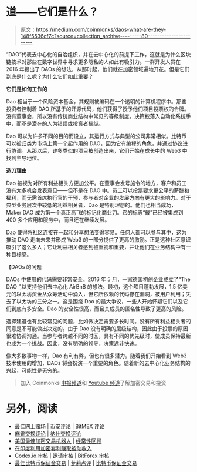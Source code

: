 # 道——它们是什么？

> 原文：<https://medium.com/coinmonks/daos-what-are-they-148f5536cf7c?source=collection_archive---------80----------------------->

“DAO”代表去中心化的自治组织，并在去中心化的前提下工作，这就是为什么区块链技术对那些在数字世界中寻求更多隐私的人如此有吸引力。一群开发人员在 2016 年提出了 DAOs 的想法，从那时起，他们就在加密领域遍地开花。但是它们到底是什么呢？为什么它们如此重要？

**它们是如何工作的**

Dao 相当于一个风险资本基金，其规则被编码在一个透明的计算机程序中。那些投资者控制着 DAO 所基于的开源代码，他们获得了授予他们项目投票权的令牌。没有董事会，所以没有传统商业结构中常见的等级制度。决策权落入自动化系统手中，而不是潜在的人为错误或投资者操纵。

Dao 可以为许多不同的目的而设立，其运行方式与典型的公司非常相似。比特币可以被归类为市场上第一个起作用的 DAO，因为它有编程的角色，并通过协议进行协调。从那以后，许多类似的项目被创造出来，它们开始在成长中的 Web3 中找到主导地位。

**造刀理由**

Dao 被视为对所有利益相关方更加公平。在董事会发号施令的地方，客户和员工没有太多机会发表意见——但不是在 DAO 中。员工可以投票要求更公平的薪酬和福利，而无需首席执行官的干预，参与者对企业的发展方向有更大的影响力。对于典型业务层次中较低的利益相关者，Dao 是特别理想的。他们也相当成功，Maker DAO 成为第一个真正高飞的标记化商业刀。它的标志“戴”已经被集成到 400 多个应用和服务中，而且还在继续发展。

Dao 使得将社区连接在一起和分享想法变得容易。任何人都可以参与其中，这为推动 DAO 走向未来并形成 Web3 的一部分提供了更高的激励。正是这种社区意识吸引了这么多人；它让利益相关者感到被重视和重要，并让他们在业务结构中有一种目标感。

【DAOs 的问题

DAOs 中使用的代码需要非常安全。2016 年 5 月，一家德国初创企业成立了“The DAO ”,以支持他们去中心化 AirBnB 的想法。最初，这个项目蓬勃发展，1.5 亿美元的以太坊资金从众筹活动中涌入，但它所依赖的代码存在漏洞，被用户利用；失去了以太坊的三分之一。这是围绕 Dao 的最大争议，一些人开始怀疑它们以及它们到底有多安全。Dao 的安全性很高，而且其成员的匿名性导致了更高的风险。

选择建道也有比较常见的问题，比如做决定需要多长时间。没有所有利益相关者的同意是不可能做出决定的。由于 Dao 没有明确的层级结构，因此由于投票的原因很难协调沟通。当参与者跨越不同的时区，具有不同的优先级时，使成员保持最新也成为一个挑战。因此，没有明确的领导，决策远非快速。

像大多数事物一样，Dao 有利有弊，但也有很多潜力。随着我们开始看到 Web3 技术使用的增加，DAOs 将会扮演一个重要的角色。随着新的去中心化业务结构的兴起，可能性是无穷的。

> 加入 Coinmonks [电报频道](https://t.me/coincodecap)和 [Youtube 频道](https://www.youtube.com/c/coinmonks/videos)了解加密交易和投资

# 另外，阅读

*   [最佳网上赌场](https://coincodecap.com/best-online-casinos) | [币安评论](/coinmonks/binance-review-ee10d3bf3b6e) | [BitMEX 评论](https://coincodecap.com/bitmex-review)
*   [麻雀交换评论](https://coincodecap.com/sparrow-exchange-review) | [纳什交换评论](https://coincodecap.com/nash-exchange-review)
*   [美国最佳加密交易机器人](https://coincodecap.com/crypto-trading-bots-in-the-us) | [经常性回顾](https://coincodecap.com/changelly-review)
*   [在印度利用加密套利赚取被动收入](https://coincodecap.com/crypto-arbitrage-in-india)
*   [Godex.io 审核](/coinmonks/godex-io-review-7366086519fb) | [邀请审核](/coinmonks/invity-review-70f3030c0502) | [BitForex 审核](https://coincodecap.com/bitforex-review)
*   [最佳比特币保证金交易](/coinmonks/bitcoin-margin-trading-exchange-bcbfcbf7b8e3) | [萝莉点评](/coinmonks/lolli-review-e6ddc7895ad8) | [比特币保证金交易](https://coincodecap.com/bityard-margin-trading)